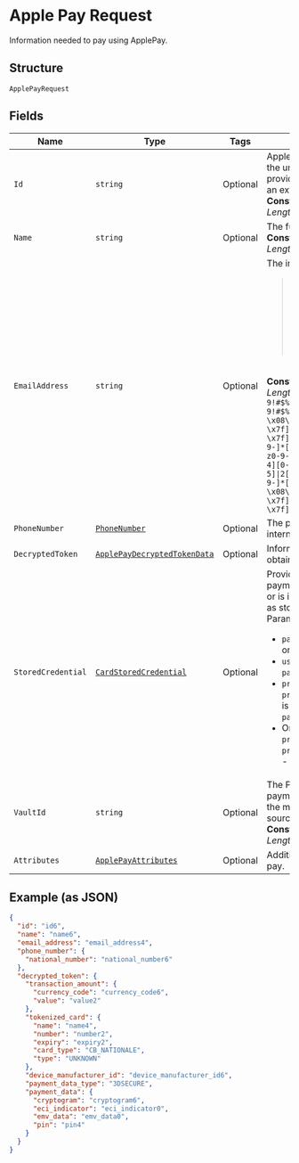 
# Apple Pay Request

Information needed to pay using ApplePay.

## Structure

`ApplePayRequest`

## Fields

| Name | Type | Tags | Description |
|  --- | --- | --- | --- |
| `Id` | `string` | Optional | ApplePay transaction identifier, this will be the unique identifier for this transaction provided by Apple. The pattern is defined by an external party and supports Unicode.<br>**Constraints**: *Minimum Length*: `1`, *Maximum Length*: `250`, *Pattern*: `^.*$` |
| `Name` | `string` | Optional | The full name representation like Mr J Smith.<br>**Constraints**: *Minimum Length*: `3`, *Maximum Length*: `300` |
| `EmailAddress` | `string` | Optional | The internationalized email address.<blockquote><strong>Note:</strong> Up to 64 characters are allowed before and 255 characters are allowed after the <code>@</code> sign. However, the generally accepted maximum length for an email address is 254 characters. The pattern verifies that an unquoted <code>@</code> sign exists.</blockquote><br>**Constraints**: *Minimum Length*: `3`, *Maximum Length*: `254`, *Pattern*: ``^(?:[A-Za-z0-9!#$%&'*+/=?^_`{\|}~-]+(?:\.[A-Za-z0-9!#$%&'*+/=?^_`{\|}~-]+)*\|"(?:[\x01-\x08\x0b\x0c\x0e-\x1f\x21\x23-\x5b\x5d-\x7f]\|\\[\x01-\x09\x0b\x0c\x0e-\x7f])*")@(?:(?:[A-Za-z0-9](?:[A-Za-z0-9-]*[A-Za-z0-9])?\.)+[A-Za-z0-9](?:[A-Za-z0-9-]*[A-Za-z0-9])?\|\[(?:(?:25[0-5]\|2[0-4][0-9]\|[01]?[0-9][0-9]?)\.){3}(?:25[0-5]\|2[0-4][0-9]\|[01]?[0-9][0-9]?\|[A-Za-z0-9-]*[A-Za-z0-9]:(?:[\x01-\x08\x0b\x0c\x0e-\x1f\x21-\x5a\x53-\x7f]\|\\[\x01-\x09\x0b\x0c\x0e-\x7f])+)\])$`` |
| `PhoneNumber` | [`PhoneNumber`](../../doc/models/phone-number.md) | Optional | The phone number in its canonical international [E.164 numbering plan format](https://www.itu.int/rec/T-REC-E.164/en). |
| `DecryptedToken` | [`ApplePayDecryptedTokenData`](../../doc/models/apple-pay-decrypted-token-data.md) | Optional | Information about the Payment data obtained by decrypting Apple Pay token. |
| `StoredCredential` | [`CardStoredCredential`](../../doc/models/card-stored-credential.md) | Optional | Provides additional details to process a payment using a `card` that has been stored or is intended to be stored (also referred to as stored_credential or card-on-file).<br/>Parameter compatibility:<br/><ul><li>`payment_type=ONE_TIME` is compatible only with `payment_initiator=CUSTOMER`.</li><li>`usage=FIRST` is compatible only with `payment_initiator=CUSTOMER`.</li><li>`previous_transaction_reference` or `previous_network_transaction_reference` is compatible only with `payment_initiator=MERCHANT`.</li><li>Only one of the parameters - `previous_transaction_reference` and `previous_network_transaction_reference` - can be present in the request.</li></ul> |
| `VaultId` | `string` | Optional | The PayPal-generated ID for the vaulted payment source. This ID should be stored on the merchant's server so the saved payment source can be used for future transactions.<br>**Constraints**: *Minimum Length*: `1`, *Maximum Length*: `255`, *Pattern*: `^[0-9a-zA-Z_-]+$` |
| `Attributes` | [`ApplePayAttributes`](../../doc/models/apple-pay-attributes.md) | Optional | Additional attributes associated with apple pay. |

## Example (as JSON)

```json
{
  "id": "id6",
  "name": "name6",
  "email_address": "email_address4",
  "phone_number": {
    "national_number": "national_number6"
  },
  "decrypted_token": {
    "transaction_amount": {
      "currency_code": "currency_code6",
      "value": "value2"
    },
    "tokenized_card": {
      "name": "name4",
      "number": "number2",
      "expiry": "expiry2",
      "card_type": "CB_NATIONALE",
      "type": "UNKNOWN"
    },
    "device_manufacturer_id": "device_manufacturer_id6",
    "payment_data_type": "3DSECURE",
    "payment_data": {
      "cryptogram": "cryptogram6",
      "eci_indicator": "eci_indicator0",
      "emv_data": "emv_data0",
      "pin": "pin4"
    }
  }
}
```

